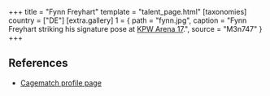 +++
title = "Fynn Freyhart"
template = "talent_page.html"
[taxonomies]
country = ["DE"]
[extra.gallery]
1 = { path = "fynn.jpg", caption = "Fynn Freyhart striking his signature pose at [KPW Arena 17](@/w/2021-08-21-kpw-arena-17-odrodzenie.md).", source = "M3n747" }
+++

## References

* [Cagematch profile page](https://www.cagematch.net/?id=2&nr=18296)

